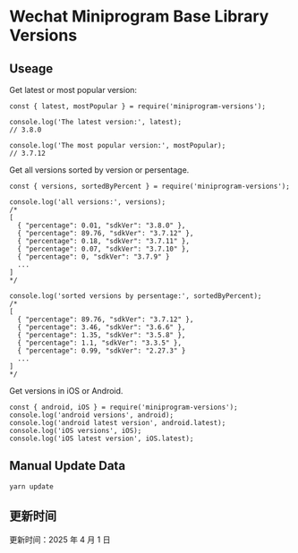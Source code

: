
# Wechat Miniprogram Base Library Versions

## Useage

Get latest or most popular version:

```;
const { latest, mostPopular } = require('miniprogram-versions');

console.log('The latest version:', latest);
// 3.8.0

console.log('The most popular version:', mostPopular);
// 3.7.12

```

Get all versions sorted by version or persentage.

```
const { versions, sortedByPercent } = require('miniprogram-versions');

console.log('all versions:', versions);
/*
[
  { "percentage": 0.01, "sdkVer": "3.8.0" },
  { "percentage": 89.76, "sdkVer": "3.7.12" },
  { "percentage": 0.18, "sdkVer": "3.7.11" },
  { "percentage": 0.07, "sdkVer": "3.7.10" },
  { "percentage": 0, "sdkVer": "3.7.9" }
  ...
]
*/

console.log('sorted versions by persentage:', sortedByPercent);
/*
[
  { "percentage": 89.76, "sdkVer": "3.7.12" },
  { "percentage": 3.46, "sdkVer": "3.6.6" },
  { "percentage": 1.35, "sdkVer": "3.5.8" },
  { "percentage": 1.1, "sdkVer": "3.3.5" },
  { "percentage": 0.99, "sdkVer": "2.27.3" }
  ...
]
*/
```

Get versions in iOS or Android.

```
const { android, iOS } = require('miniprogram-versions');
console.log('android versions', android);
console.log('android latest version', android.latest);
console.log('iOS versions', iOS);
console.log('iOS latest version', iOS.latest);
```

## Manual Update Data

```
yarn update
```

## 更新时间

更新时间：2025 年 4 月 1 日
